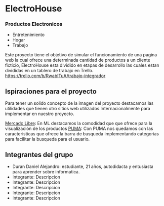 # ElectroHouse
### Productos Electronicos
* Entretenimiento
* Hogar
* Trabajo

Este proyecto tiene el objetivo de simular el funcionamiento de una pagina web la cual ofrece una determinada cantidad de productos a un cliente ficticio, ElectroHouse esta dividido en etapas de desarrollo las cuales estan divididas en un tablero de trabajo en Trello.
https://trello.com/b/RwabITuA/trabajo-integrador

## Ispiraciones para el proyecto
Para tener un solido concepto de la imagen del proyecto destacamos las utilidades que tienen otro sitios web utilizados Internacionalmente para implementar en nuestro proyecto.

[Mercado Libre](https://www.mercadolibre.com): En ML destacamos la comodidad que que ofrece para la visualización de los productos
[PUMA](https://ar.puma.com): Con PUMA nos quedamos con las caracteristicas que ofrece la barra de busqueda implementando categorias para facilitar la busqueda para el usuario.

## Integrantes del grupo
- Duran Daniel Alejandro: estudiante, 21 años, autodidacta y entusiasta para aprender sobre informatica.
- Integrante: Descripcion
- Integrante: Descripcion
- Integrante: Descripcion
- Integrante: Descripcion
- Integrante: Descripcion
